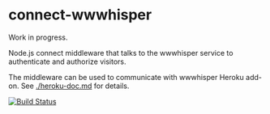 connect-wwwhisper
=================

Work in progress.


Node.js connect middleware that talks to the wwwhisper service to authenticate and authorize visitors.

The middleware can be used to communicate with wwwhisper Heroku
add-on. See [./heroku-doc.md](
https://github.com/wrr/rack-wwwhisper/blob/master/heroku-doc.md) for
details.

[![Build Status](https://travis-ci.org/wrr/connect-wwwhisper.png?branch=master)](https://travis-ci.org/wrr/connect-wwwhisper)